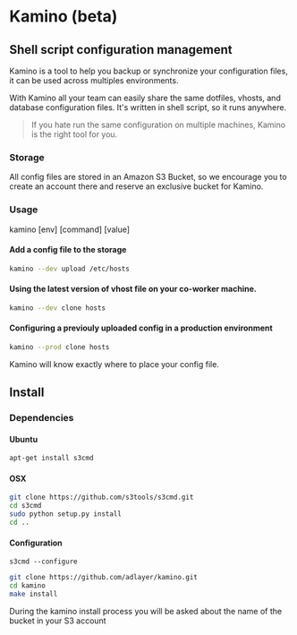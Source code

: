 # Kamino (beta)
## Shell script configuration management

Kamino is a tool to help you backup or synchronize your configuration files, it can be used across multiples environments.

With Kamino all your team can easily share the same dotfiles, vhosts, and database configuration files.
It's written in shell script, so it runs anywhere.

> If you hate run the same configuration on multiple machines, Kamino is the right tool for you.

### Storage
All config files are stored in an Amazon S3 Bucket, so we encourage you to create an account there and reserve an exclusive bucket for Kamino.

### Usage
kamino [env] [command] [value]

#### Add a config file to the storage
```bash
kamino --dev upload /etc/hosts
```

#### Using the latest version of vhost file on your co-worker machine.

```bash
kamino --dev clone hosts
```

#### Configuring a previouly uploaded config in a production environment 
```bash
kamino --prod clone hosts
```

Kamino will know exactly where to place your config file.


## Install

### Dependencies

#### Ubuntu
```bash
apt-get install s3cmd
```

#### OSX
```bash
git clone https://github.com/s3tools/s3cmd.git
cd s3cmd
sudo python setup.py install
cd ..
```

#### Configuration
```
s3cmd --configure
```

```bash
git clone https://github.com/adlayer/kamino.git
cd kamino
make install
```

During the kamino install process you will be asked about the name of the bucket in your S3 account